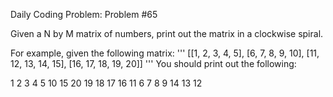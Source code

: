 Daily Coding Problem: Problem #65


Given a N by M matrix of numbers, print out the matrix in a clockwise spiral.

For example, given the following matrix:
'''
[[1,  2,  3,  4,  5],
 [6,  7,  8,  9,  10],
 [11, 12, 13, 14, 15],
 [16, 17, 18, 19, 20]] 
 '''
You should print out the following:

1
2
3
4
5
10
15
20
19
18
17
16
11
6
7
8
9
14
13
12
